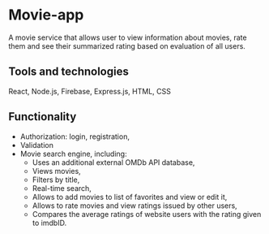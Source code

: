 # Movie-app

A movie service that allows user to view information about movies, rate them and see their summarized rating based on evaluation of all users.

## Tools and technologies

React, Node.js, Firebase, Express.js, HTML, CSS

## Functionality
* Authorization: login, registration,
* Validation
* Movie search engine, including:
  * Uses an additional external OMDb API database,
  * Views movies,
  * Filters by title,
  * Real-time search,
  * Allows to add movies to list of favorites and view or edit it,
  * Allows to rate movies and view ratings issued by other users,
  * Compares the average ratings of website users with the rating given to imdbID.

